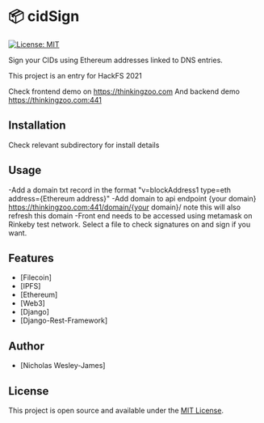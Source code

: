 # 📦 cidSign

[![License: MIT](https://img.shields.io/badge/License-MIT-blue.svg)](https://opensource.org/licenses/MIT)

Sign your CIDs using Ethereum addresses linked to DNS entries.

This project is an entry for HackFS 2021

Check frontend demo on https://thinkingzoo.com
And backend demo https://thinkingzoo.com:441

## Installation

Check relevant subdirectory for install details

## Usage

-Add a domain txt record in the format "v=blockAddress1 type=eth address={Ethereum address}"
-Add domain to api endpoint {your domain} https://thinkingzoo.com:441/domain/{your domain}/ note this will also refresh this domain
-Front end needs to be accessed using metamask on Rinkeby test network. Select a file to check signatures on and sign if you want.

## Features 

- [Filecoin]
- [IPFS]
- [Ethereum]
- [Web3]
- [Django]
- [Django-Rest-Framework]

## Author

- [Nicholas Wesley-James]

## License

This project is open source and available under the [MIT License](LICENSE).
